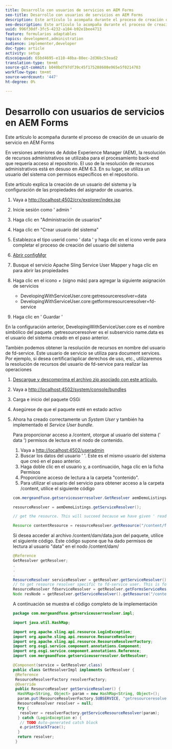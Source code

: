 ```yaml
---
title: Desarrollo con usuarios de servicios en AEM Forms
seo-title: Desarrollo con usuarios de servicios en AEM Forms
description: Este artículo lo acompaña durante el proceso de creación de un usuario de servicio en AEM Forms
seo-description: Este artículo lo acompaña durante el proceso de creación de un usuario de servicio en AEM Forms
uuid: 996f30df-3fc5-4232-a104-b92e1bee4713
feature: formularios adaptables
topics: development,administration
audience: implementer,developer
doc-type: article
activity: setup
discoiquuid: 65bd4695-e110-48ba-80ec-2d36bc53ead2
translation-type: tm+mt
source-git-commit: b040bdf97df39c45f175288608e965e5f0214703
workflow-type: tm+mt
source-wordcount: '447'
ht-degree: 0%

---
```



# Desarrollo con usuarios de servicios en AEM Forms

Este artículo lo acompaña durante el proceso de creación de un usuario de servicio en AEM Forms

En versiones anteriores de Adobe Experience Manager (AEM), la resolución de recursos administrativos se utilizaba para el procesamiento back-end que requería acceso al repositorio. El uso de la resolución de recursos administrativos está en desuso en AEM 6.3. En su lugar, se utiliza un usuario del sistema con permisos específicos en el repositorio.

Este artículo explica la creación de un usuario del sistema y la configuración de las propiedades del asignador de usuarios.

1. Vaya a [http://localhost:4502/crx/explorer/index.jsp](http://localhost:4502/crx/explorer/index.jsp)
1. Inicie sesión como &#39; admin &#39;
1. Haga clic en &quot;Administración de usuarios&quot;
1. Haga clic en &quot;Crear usuario del sistema&quot;
1. Establezca el tipo userid como &#39; data &#39; y haga clic en el icono verde para completar el proceso de creación del usuario del sistema
1. [Abrir configMgr](http://localhost:4502/system/console/configMgr)
1. Busque el servicio Apache Sling Service User Mapper y haga clic en para abrir las propiedades
1. Haga clic en el icono *+* (signo más) para agregar la siguiente asignación de servicios

   * DevelopingWithServiceUser.core:getresourceresolver=data
   * DevelopingWithServiceUser.core:getformsresourceresolver=fd-service

1. Haga clic en &#39; Guardar &#39;

En la configuración anterior, DevelopingWithServiceUser.core es el nombre simbólico del paquete. getresourceresolver es el subservicio name.data es el usuario del sistema creado en el paso anterior.

También podemos obtener la resolución de recursos en nombre del usuario de fd-service. Este usuario de servicio se utiliza para document services. Por ejemplo, si desea certificar/aplicar derechos de uso, etc., utilizaremos la resolución de recursos del usuario de fd-service para realizar las operaciones

1. [Descargue y descomprima el archivo zip asociado con este artículo.](assets/developingwithserviceuser.zip)
1. Vaya a [http://localhost:4502/system/console/bundles](http://localhost:4502/system/console/bundles)
1. Carga e inicio del paquete OSGi
1. Asegúrese de que el paquete esté en estado activo
1. Ahora ha creado correctamente un *System User* y también ha implementado el *Service User bundle*.

   Para proporcionar acceso a /content, otorgue al usuario del sistema (&#39; data &#39;) permisos de lectura en el nodo de contenido.

   1. Vaya a [http://localhost:4502/useradmin](http://localhost:4502/useradmin)
   1. Buscar los datos del usuario &#39; &#39;. Este es el mismo usuario del sistema que creó en el paso anterior.
   1. Haga doble clic en el usuario y, a continuación, haga clic en la ficha Permisos
   1. Proporcione acceso de lectura a la carpeta &quot;contenido&quot;.
   1. Para utilizar el usuario del servicio para obtener acceso a la carpeta /content, utilice el siguiente código

   ```java
   com.mergeandfuse.getserviceuserresolver.GetResolver aemDemoListings = sling.getService(com.mergeandfuse.getserviceuserresolver.GetResolver.class);
   
   resourceResolver = aemDemoListings.getServiceResolver();
   
   // get the resource. This will succeed because we have given ' read ' access to the content node
   
   Resource contentResource = resourceResolver.getResource("/content/forms/af/sandbox/abc.pdf");
   ```

   Si desea acceder al archivo /content/dam/data.json del paquete, utilice el siguiente código. Este código supone que ha dado permisos de lectura al usuario &quot;data&quot; en el nodo /content/dam/

   ```java
   @Reference
   GetResolver getResolver;
   .
   .
   .
   ResourceResolver serviceResolver = getResolver.getServiceResolver();
   // to get resource resolver specific to fd-service user. This is for Document Services
   ResourceResolver fdserviceResolver = getResolver.getFormsServiceResolver();
   Node resNode = getResolver.getServiceResolver().getResource("/content/dam/data.json").adaptTo(Node.class);
   ```

   A continuación se muestra el código completo de la implementación

   ```java
   package com.mergeandfuse.getserviceuserresolver.impl;
   
   import java.util.HashMap;
   
   import org.apache.sling.api.resource.LoginException;
   import org.apache.sling.api.resource.ResourceResolver;
   import org.apache.sling.api.resource.ResourceResolverFactory;
   import org.osgi.service.component.annotations.Component;
   import org.osgi.service.component.annotations.Reference;
   import com.mergeandfuse.getserviceuserresolver.GetResolver;
   
   @Component(service = GetResolver.class)
   public class GetResolverImpl implements GetResolver {
    @Reference
    ResourceResolverFactory resolverFactory;
    @Override
    public ResourceResolver getServiceResolver() {
     HashMap<String, Object> param = new HashMap<String, Object>();
     param.put(ResourceResolverFactory.SUBSERVICE, "getresourceresolver");
     ResourceResolver resolver = null;
     try {
      resolver = resolverFactory.getServiceResourceResolver(param);
     } catch (LoginException e) {
      // TODO Auto-generated catch block
      e.printStackTrace();
     }
     return resolver;
    }
   ```


